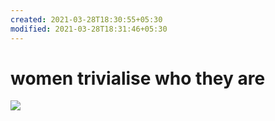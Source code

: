 ```yaml
---
created: 2021-03-28T18:30:55+05:30
modified: 2021-03-28T18:31:46+05:30
---
```


# women trivialise who they are

![](https://i.redd.it/R87EUSRKBRP61.JPG)